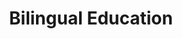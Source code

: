 ---
layout: bos_content
permalink: /featured-analysis/bilingual-education/
title: Bilingual Education
components:
- breadcrumbs:
  - title: Home
    url: "/"
    local: true
  - title: Featured Analysis
    url: "/featured-analysis/"
  - current: Bilingual Education
  - published: 4/13/17
- intro:
  - title: Bilingual education
    short_desc: >
      The Bilingual/SEI budget totals $75.6 million in FY18, an increase of $0.8 
      million or 1.1% from FY17 levels.
    description: >
      Approximately 30% of BPS students have an ELL designation. Currently, English 
      Learning students within the District speak more than 71 different languages. 
      In FY18, the City will make an $81 thousand investment to open new dual 
      language classrooms. 
    sidebar_menu: true    
- text_block:
  - title: Further investments
    body: > 
      Additionally, BPS continues to make investments to expand ELL academic programs 
      and teacher training. The number of Sheltered English Immersion programs in the 
      district will be increased, as will the number of teachers with English as a 
      Second Language (ESL) licenses.
- grid:
  - grid_title: More budget analysis
  - title: Handy dandy title
    body: >
      Tempting copy that would make someone click this featured analysis card.
    img: https://www.boston.gov/sites/default/files/styles/grid_card_image/public/allston2.jpg?itok=jMsIfnJ6
    link: /#/
  - title: This one's witty, too
    body: >
      Tempting copy that would make someone click this featured analysis card.
    img: https://www.boston.gov/sites/default/files/styles/grid_card_image/public/backbay5.jpg?itok=sA4Mz_05
    link: /#/
  - title: Rumple Stiltskin
    body: >
      Tempting copy that would make someone click this featured analysis card.
    img: https://www.boston.gov/sites/default/files/styles/grid_card_image/public/bayvillage3.jpg?itok=iDf79UIP
    link: /#/
---